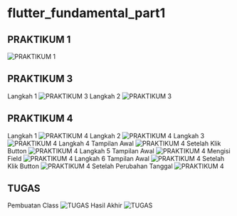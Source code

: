# flutter_fundamental_part1

## PRAKTIKUM 1
![PRAKTIKUM 1](images/prak1.PNG)
## PRAKTIKUM 3
Langkah 1
![PRAKTIKUM 3](images/prak3l1.PNG)
Langkah 2
![PRAKTIKUM 3](images/prak3l2.PNG)
## PRAKTIKUM 4
Langkah 1
![PRAKTIKUM 4](images/prak4l1.PNG)
Langkah 2
![PRAKTIKUM 4](images/prak4l2.PNG)
Langkah 3
![PRAKTIKUM 4](images/prak4l3.PNG)
Langkah 4
Tampilan Awal
![PRAKTIKUM 4](images/prak4l4.PNG)
Setelah Klik Button
![PRAKTIKUM 4](images/prak4l41.PNG)
Langkah 5
Tampilan Awal
![PRAKTIKUM 4](images/prak4l5.PNG)
Mengisi Field
![PRAKTIKUM 4](images/prak4l51.PNG)
Langkah 6
Tampilan Awal
![PRAKTIKUM 4](images/prak4l6.PNG)
Setelah Klik Button
![PRAKTIKUM 4](images/prak4l61.PNG)
Setelah Perubahan Tanggal
![PRAKTIKUM 4](images/prak4l62.PNG)
## TUGAS
Pembuatan Class 
![TUGAS](images/class.PNG)
Hasil Akhir
![TUGAS](images/tugas.PNG)



